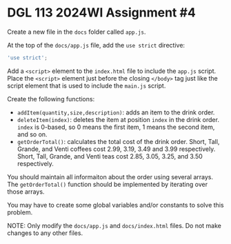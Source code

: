 # DGL 113 2024WI Assignment #4

Create a new file in the `docs` folder called `app.js`.

At the top of the `docs/app.js` file, add the `use strict` directive:

```javascript
'use strict';
```

Add a `<script>` element to the `index.html` file to include the `app.js` script.
Place the `<script>` element just before the closing `</body>` tag just like
the script element that is used to include the `main.js` script.

Create the following functions:

- `addItem(quantity,size,description)`: adds an item to the drink order.
- `deleteItem(index)`: deletes the item at position `index` in the drink order.
  `index` is 0-based, so 0 means the first item, 1 means the second item, and
  so on.
- `getOrderTotal()`: calculates the total cost of the drink order.
  Short, Tall, Grande, and Venti coffees cost 2.99, 3.19, 3.49 and 3.99 respectively.
  Short, Tall, Grande, and Venti teas cost 2.85, 3.05, 3.25, and 3.50 respectively.

You should maintain all informaiton about the order using several arrays.
The `getOrderTotal()` function should be implemented by iterating over
those arrays.

You may have to create some global variables and/or constants to solve this problem.

NOTE: Only modify the `docs/app.js` and `docs/index.html` files. Do not make changes to any other files.
